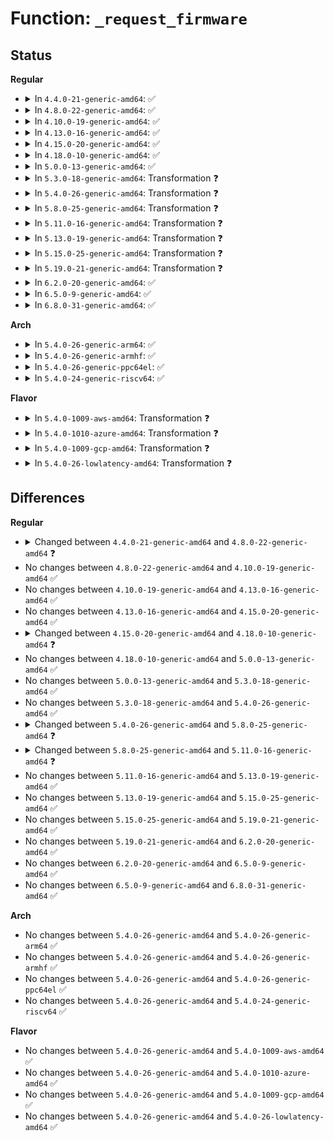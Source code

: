 # Function: <code>_request_firmware</code>

## Status
<b>Regular</b>
<ul>
<li>
<details>
<summary>In <code>4.4.0-21-generic-amd64</code>: ✅</summary>

```c
int _request_firmware(const struct firmware * * firmware_p, const char * name, struct device * device, unsigned int opt_flags)
```

```json
{
  "name": "_request_firmware",
  "collision_type": "Unique Static",
  "inline_type": "No",
  "funcs": [
    {
      "addr": 18446744071584478016,
      "name": "_request_firmware",
      "external": false,
      "loc": "drivers/base/firmware_class.c:1118",
      "file": "drivers/base/firmware_class.c",
      "inline": "seen, unknown",
      "caller_inline": [],
      "caller_func": [
        "drivers/base/firmware_class.c:request_firmware",
        "drivers/base/firmware_class.c:request_firmware_direct",
        "drivers/base/firmware_class.c:request_firmware_work_func"
      ]
    }
  ],
  "symbols": [
    {
      "addr": 18446744071584478016,
      "name": "_request_firmware",
      "section": ".text",
      "bind": "STB_LOCAL",
      "size": 2801
    }
  ]
}
```
</details>
</li>
<li>
<details>
<summary>In <code>4.8.0-22-generic-amd64</code>: ✅</summary>

```c
int _request_firmware(const struct firmware * * firmware_p, const char * name, struct device * device, void * buf, size_t size, unsigned int opt_flags)
```

```json
{
  "name": "_request_firmware",
  "collision_type": "Unique Static",
  "inline_type": "No",
  "funcs": [
    {
      "addr": 18446744071584823584,
      "name": "_request_firmware",
      "external": false,
      "loc": "drivers/base/firmware_class.c:1133",
      "file": "drivers/base/firmware_class.c",
      "inline": "seen, unknown",
      "caller_inline": [],
      "caller_func": [
        "drivers/base/firmware_class.c:request_firmware_work_func",
        "drivers/base/firmware_class.c:request_firmware_into_buf",
        "drivers/base/firmware_class.c:request_firmware_direct",
        "drivers/base/firmware_class.c:request_firmware"
      ]
    }
  ],
  "symbols": [
    {
      "addr": 18446744071584823584,
      "name": "_request_firmware",
      "section": ".text",
      "bind": "STB_LOCAL",
      "size": 2865
    }
  ]
}
```
</details>
</li>
<li>
<details>
<summary>In <code>4.10.0-19-generic-amd64</code>: ✅</summary>

```c
int _request_firmware(const struct firmware * * firmware_p, const char * name, struct device * device, void * buf, size_t size, unsigned int opt_flags)
```

```json
{
  "name": "_request_firmware",
  "collision_type": "Unique Static",
  "inline_type": "No",
  "funcs": [
    {
      "addr": 18446744071585016992,
      "name": "_request_firmware",
      "external": false,
      "loc": "drivers/base/firmware_class.c:1168",
      "file": "drivers/base/firmware_class.c",
      "inline": "seen, unknown",
      "caller_inline": [],
      "caller_func": [
        "drivers/base/firmware_class.c:request_firmware_work_func",
        "drivers/base/firmware_class.c:request_firmware_into_buf",
        "drivers/base/firmware_class.c:request_firmware_direct",
        "drivers/base/firmware_class.c:request_firmware"
      ]
    }
  ],
  "symbols": [
    {
      "addr": 18446744071585016992,
      "name": "_request_firmware",
      "section": ".text",
      "bind": "STB_LOCAL",
      "size": 2641
    }
  ]
}
```
</details>
</li>
<li>
<details>
<summary>In <code>4.13.0-16-generic-amd64</code>: ✅</summary>

```c
int _request_firmware(const struct firmware * * firmware_p, const char * name, struct device * device, void * buf, size_t size, unsigned int opt_flags)
```

```json
{
  "name": "_request_firmware",
  "collision_type": "Unique Static",
  "inline_type": "No",
  "funcs": [
    {
      "addr": 18446744071585102640,
      "name": "_request_firmware",
      "external": false,
      "loc": "drivers/base/firmware_class.c:1191",
      "file": "drivers/base/firmware_class.c",
      "inline": "seen, unknown",
      "caller_inline": [],
      "caller_func": [
        "drivers/base/firmware_class.c:request_firmware_work_func",
        "drivers/base/firmware_class.c:request_firmware_into_buf",
        "drivers/base/firmware_class.c:request_firmware_direct",
        "drivers/base/firmware_class.c:request_firmware"
      ]
    }
  ],
  "symbols": [
    {
      "addr": 18446744071585102640,
      "name": "_request_firmware",
      "section": ".text",
      "bind": "STB_LOCAL",
      "size": 2216
    }
  ]
}
```
</details>
</li>
<li>
<details>
<summary>In <code>4.15.0-20-generic-amd64</code>: ✅</summary>

```c
int _request_firmware(const struct firmware * * firmware_p, const char * name, struct device * device, void * buf, size_t size, unsigned int opt_flags)
```

```json
{
  "name": "_request_firmware",
  "collision_type": "Unique Static",
  "inline_type": "No",
  "funcs": [
    {
      "addr": 18446744071585528528,
      "name": "_request_firmware",
      "external": false,
      "loc": "drivers/base/firmware_class.c:1198",
      "file": "drivers/base/firmware_class.c",
      "inline": "seen, unknown",
      "caller_inline": [],
      "caller_func": [
        "drivers/base/firmware_class.c:request_firmware_work_func",
        "drivers/base/firmware_class.c:request_firmware_into_buf",
        "drivers/base/firmware_class.c:request_firmware_direct",
        "drivers/base/firmware_class.c:request_firmware"
      ]
    }
  ],
  "symbols": [
    {
      "addr": 18446744071585528528,
      "name": "_request_firmware",
      "section": ".text",
      "bind": "STB_LOCAL",
      "size": 2311
    }
  ]
}
```
</details>
</li>
<li>
<details>
<summary>In <code>4.18.0-10-generic-amd64</code>: ✅</summary>

```c
int _request_firmware(const struct firmware * * firmware_p, const char * name, struct device * device, void * buf, size_t size, enum fw_opt opt_flags)
```

```json
{
  "name": "_request_firmware",
  "collision_type": "Unique Static",
  "inline_type": "No",
  "funcs": [
    {
      "addr": 18446744071585769440,
      "name": "_request_firmware",
      "external": false,
      "loc": "drivers/base/firmware_loader/main.c:559",
      "file": "drivers/base/firmware_loader/main.c",
      "inline": "seen, unknown",
      "caller_inline": [],
      "caller_func": [
        "drivers/base/firmware_loader/main.c:request_firmware_work_func",
        "drivers/base/firmware_loader/main.c:request_firmware_direct",
        "drivers/base/firmware_loader/main.c:firmware_request_nowarn",
        "drivers/base/firmware_loader/main.c:request_firmware"
      ]
    }
  ],
  "symbols": [
    {
      "addr": 18446744071585769440,
      "name": "_request_firmware",
      "section": ".text",
      "bind": "STB_LOCAL",
      "size": 1410
    }
  ]
}
```
</details>
</li>
<li>
<details>
<summary>In <code>5.0.0-13-generic-amd64</code>: ✅</summary>

```c
int _request_firmware(const struct firmware * * firmware_p, const char * name, struct device * device, void * buf, size_t size, enum fw_opt opt_flags)
```

```json
{
  "name": "_request_firmware",
  "collision_type": "Unique Static",
  "inline_type": "No",
  "funcs": [
    {
      "addr": 18446744071585902656,
      "name": "_request_firmware",
      "external": false,
      "loc": "drivers/base/firmware_loader/main.c:567",
      "file": "drivers/base/firmware_loader/main.c",
      "inline": "seen, unknown",
      "caller_inline": [],
      "caller_func": [
        "drivers/base/firmware_loader/main.c:request_firmware_work_func",
        "drivers/base/firmware_loader/main.c:request_firmware_direct",
        "drivers/base/firmware_loader/main.c:firmware_request_nowarn",
        "drivers/base/firmware_loader/main.c:request_firmware"
      ]
    }
  ],
  "symbols": [
    {
      "addr": 18446744071585902656,
      "name": "_request_firmware",
      "section": ".text",
      "bind": "STB_LOCAL",
      "size": 1448
    }
  ]
}
```
</details>
</li>
<li>
<details>
<summary>In <code>5.3.0-18-generic-amd64</code>: Transformation ❓</summary>

```c
int _request_firmware(const struct firmware * * firmware_p, const char * name, struct device * device, void * buf, size_t size, enum fw_opt opt_flags)
```

```json
{
  "name": "_request_firmware",
  "collision_type": "Unique Static",
  "inline_type": "No",
  "funcs": [
    {
      "addr": 0,
      "name": "_request_firmware",
      "external": false,
      "loc": "drivers/base/firmware_loader/main.c:751",
      "file": "drivers/base/firmware_loader/main.c",
      "inline": "seen, unknown",
      "caller_inline": [],
      "caller_func": [
        "drivers/base/firmware_loader/main.c:request_firmware_work_func",
        "drivers/base/firmware_loader/main.c:request_firmware_direct",
        "drivers/base/firmware_loader/main.c:firmware_request_nowarn",
        "drivers/base/firmware_loader/main.c:request_firmware"
      ]
    }
  ],
  "symbols": [
    {
      "addr": 18446744071586142416,
      "name": "_request_firmware",
      "section": ".text",
      "bind": "STB_LOCAL",
      "size": 1037
    },
    {
      "addr": 18446744071586144377,
      "name": "_request_firmware.cold",
      "section": ".text",
      "bind": "STB_LOCAL",
      "size": 67
    }
  ]
}
```
</details>
</li>
<li>
<details>
<summary>In <code>5.4.0-26-generic-amd64</code>: Transformation ❓</summary>

```c
int _request_firmware(const struct firmware * * firmware_p, const char * name, struct device * device, void * buf, size_t size, enum fw_opt opt_flags)
```

```json
{
  "name": "_request_firmware",
  "collision_type": "Unique Static",
  "inline_type": "No",
  "funcs": [
    {
      "addr": 0,
      "name": "_request_firmware",
      "external": false,
      "loc": "drivers/base/firmware_loader/main.c:751",
      "file": "drivers/base/firmware_loader/main.c",
      "inline": "seen, unknown",
      "caller_inline": [],
      "caller_func": [
        "drivers/base/firmware_loader/main.c:request_firmware_work_func",
        "drivers/base/firmware_loader/main.c:request_firmware_direct",
        "drivers/base/firmware_loader/main.c:firmware_request_nowarn",
        "drivers/base/firmware_loader/main.c:request_firmware"
      ]
    }
  ],
  "symbols": [
    {
      "addr": 18446744071586290896,
      "name": "_request_firmware",
      "section": ".text",
      "bind": "STB_LOCAL",
      "size": 1037
    },
    {
      "addr": 18446744071586292857,
      "name": "_request_firmware.cold",
      "section": ".text",
      "bind": "STB_LOCAL",
      "size": 67
    }
  ]
}
```
</details>
</li>
<li>
<details>
<summary>In <code>5.8.0-25-generic-amd64</code>: Transformation ❓</summary>

```c
int _request_firmware(const struct firmware * * firmware_p, const char * name, struct device * device, void * buf, size_t size, u32 opt_flags)
```

```json
{
  "name": "_request_firmware",
  "collision_type": "Unique Static",
  "inline_type": "No",
  "funcs": [
    {
      "addr": 0,
      "name": "_request_firmware",
      "external": false,
      "loc": "drivers/base/firmware_loader/main.c:755",
      "file": "drivers/base/firmware_loader/main.c",
      "inline": "seen, unknown",
      "caller_inline": [],
      "caller_func": [
        "drivers/base/firmware_loader/main.c:cache_firmware",
        "drivers/base/firmware_loader/main.c:request_firmware_work_func",
        "drivers/base/firmware_loader/main.c:request_firmware_into_buf",
        "drivers/base/firmware_loader/main.c:firmware_request_platform",
        "drivers/base/firmware_loader/main.c:request_firmware_direct",
        "drivers/base/firmware_loader/main.c:firmware_request_nowarn"
      ]
    }
  ],
  "symbols": [
    {
      "addr": 18446744071587061344,
      "name": "_request_firmware",
      "section": ".text",
      "bind": "STB_LOCAL",
      "size": 384
    },
    {
      "addr": 18446744071587062804,
      "name": "_request_firmware.cold",
      "section": ".text",
      "bind": "STB_LOCAL",
      "size": 31
    }
  ]
}
```
</details>
</li>
<li>
<details>
<summary>In <code>5.11.0-16-generic-amd64</code>: Transformation ❓</summary>

```c
int _request_firmware(const struct firmware * * firmware_p, const char * name, struct device * device, void * buf, size_t size, size_t offset, u32 opt_flags)
```

```json
{
  "name": "_request_firmware",
  "collision_type": "Unique Static",
  "inline_type": "No",
  "funcs": [
    {
      "addr": 0,
      "name": "_request_firmware",
      "external": false,
      "loc": "drivers/base/firmware_loader/main.c:790",
      "file": "drivers/base/firmware_loader/main.c",
      "inline": "seen, unknown",
      "caller_inline": [],
      "caller_func": [
        "drivers/base/firmware_loader/main.c:cache_firmware",
        "drivers/base/firmware_loader/main.c:request_firmware_work_func",
        "drivers/base/firmware_loader/main.c:request_partial_firmware_into_buf",
        "drivers/base/firmware_loader/main.c:request_firmware_into_buf",
        "drivers/base/firmware_loader/main.c:firmware_request_platform",
        "drivers/base/firmware_loader/main.c:request_firmware_direct",
        "drivers/base/firmware_loader/main.c:firmware_request_nowarn"
      ]
    }
  ],
  "symbols": [
    {
      "addr": 18446744071587145856,
      "name": "_request_firmware",
      "section": ".text",
      "bind": "STB_LOCAL",
      "size": 402
    },
    {
      "addr": 18446744071591490006,
      "name": "_request_firmware.cold",
      "section": ".text",
      "bind": "STB_LOCAL",
      "size": 26
    }
  ]
}
```
</details>
</li>
<li>
<details>
<summary>In <code>5.13.0-19-generic-amd64</code>: Transformation ❓</summary>

```c
int _request_firmware(const struct firmware * * firmware_p, const char * name, struct device * device, void * buf, size_t size, size_t offset, u32 opt_flags)
```

```json
{
  "name": "_request_firmware",
  "collision_type": "Unique Static",
  "inline_type": "No",
  "funcs": [
    {
      "addr": 0,
      "name": "_request_firmware",
      "external": false,
      "loc": "drivers/base/firmware_loader/main.c:794",
      "file": "drivers/base/firmware_loader/main.c",
      "inline": "seen, unknown",
      "caller_inline": [],
      "caller_func": [
        "drivers/base/firmware_loader/main.c:request_firmware_work_func",
        "drivers/base/firmware_loader/main.c:request_partial_firmware_into_buf",
        "drivers/base/firmware_loader/main.c:request_firmware_into_buf",
        "drivers/base/firmware_loader/main.c:firmware_request_platform",
        "drivers/base/firmware_loader/main.c:request_firmware_direct",
        "drivers/base/firmware_loader/main.c:firmware_request_nowarn"
      ]
    }
  ],
  "symbols": [
    {
      "addr": 18446744071587033040,
      "name": "_request_firmware",
      "section": ".text",
      "bind": "STB_LOCAL",
      "size": 468
    },
    {
      "addr": 18446744071591433031,
      "name": "_request_firmware.cold",
      "section": ".text",
      "bind": "STB_LOCAL",
      "size": 35
    }
  ]
}
```
</details>
</li>
<li>
<details>
<summary>In <code>5.15.0-25-generic-amd64</code>: Transformation ❓</summary>

```c
int _request_firmware(const struct firmware * * firmware_p, const char * name, struct device * device, void * buf, size_t size, size_t offset, u32 opt_flags)
```

```json
{
  "name": "_request_firmware",
  "collision_type": "Unique Static",
  "inline_type": "No",
  "funcs": [
    {
      "addr": 0,
      "name": "_request_firmware",
      "external": false,
      "loc": "drivers/base/firmware_loader/main.c:793",
      "file": "drivers/base/firmware_loader/main.c",
      "inline": "seen, unknown",
      "caller_inline": [],
      "caller_func": [
        "drivers/base/firmware_loader/main.c:request_firmware_work_func",
        "drivers/base/firmware_loader/main.c:request_partial_firmware_into_buf",
        "drivers/base/firmware_loader/main.c:request_firmware_into_buf",
        "drivers/base/firmware_loader/main.c:firmware_request_platform",
        "drivers/base/firmware_loader/main.c:request_firmware_direct",
        "drivers/base/firmware_loader/main.c:firmware_request_nowarn"
      ]
    }
  ],
  "symbols": [
    {
      "addr": 18446744071587600064,
      "name": "_request_firmware",
      "section": ".text",
      "bind": "STB_LOCAL",
      "size": 765
    },
    {
      "addr": 18446744071592493763,
      "name": "_request_firmware.cold",
      "section": ".text",
      "bind": "STB_LOCAL",
      "size": 61
    }
  ]
}
```
</details>
</li>
<li>
<details>
<summary>In <code>5.19.0-21-generic-amd64</code>: Transformation ❓</summary>

```c
int _request_firmware(const struct firmware * * firmware_p, const char * name, struct device * device, void * buf, size_t size, size_t offset, u32 opt_flags)
```

```json
{
  "name": "_request_firmware",
  "collision_type": "Unique Static",
  "inline_type": "No",
  "funcs": [
    {
      "addr": 0,
      "name": "_request_firmware",
      "external": false,
      "loc": "drivers/base/firmware_loader/main.c:796",
      "file": "drivers/base/firmware_loader/main.c",
      "inline": "seen, unknown",
      "caller_inline": [],
      "caller_func": [
        "drivers/base/firmware_loader/main.c:request_firmware_work_func",
        "drivers/base/firmware_loader/main.c:request_partial_firmware_into_buf",
        "drivers/base/firmware_loader/main.c:request_firmware_into_buf",
        "drivers/base/firmware_loader/main.c:firmware_request_platform",
        "drivers/base/firmware_loader/main.c:request_firmware_direct",
        "drivers/base/firmware_loader/main.c:firmware_request_nowarn"
      ]
    }
  ],
  "symbols": [
    {
      "addr": 18446744071588938192,
      "name": "_request_firmware",
      "section": ".text",
      "bind": "STB_LOCAL",
      "size": 953
    },
    {
      "addr": 18446744071594363888,
      "name": "_request_firmware.cold",
      "section": ".text",
      "bind": "STB_LOCAL",
      "size": 116
    }
  ]
}
```
</details>
</li>
<li>
<details>
<summary>In <code>6.2.0-20-generic-amd64</code>: ✅</summary>

```c
int _request_firmware(const struct firmware * * firmware_p, const char * name, struct device * device, void * buf, size_t size, size_t offset, u32 opt_flags)
```

```json
{
  "name": "_request_firmware",
  "collision_type": "Unique Static",
  "inline_type": "No",
  "funcs": [
    {
      "addr": 18446744071590452544,
      "name": "_request_firmware",
      "external": false,
      "loc": "drivers/base/firmware_loader/main.c:796",
      "file": "drivers/base/firmware_loader/main.c",
      "inline": "seen, unknown",
      "caller_inline": [],
      "caller_func": [
        "drivers/base/firmware_loader/main.c:request_firmware_work_func",
        "drivers/base/firmware_loader/main.c:request_partial_firmware_into_buf",
        "drivers/base/firmware_loader/main.c:request_firmware_into_buf",
        "drivers/base/firmware_loader/main.c:firmware_request_platform",
        "drivers/base/firmware_loader/main.c:request_firmware_direct",
        "drivers/base/firmware_loader/main.c:firmware_request_nowarn"
      ]
    }
  ],
  "symbols": [
    {
      "addr": 18446744071590452544,
      "name": "_request_firmware",
      "section": ".text",
      "bind": "STB_LOCAL",
      "size": 985
    }
  ]
}
```
</details>
</li>
<li>
<details>
<summary>In <code>6.5.0-9-generic-amd64</code>: ✅</summary>

```c
int _request_firmware(const struct firmware * * firmware_p, const char * name, struct device * device, void * buf, size_t size, size_t offset, u32 opt_flags)
```

```json
{
  "name": "_request_firmware",
  "collision_type": "Unique Static",
  "inline_type": "No",
  "funcs": [
    {
      "addr": 18446744071590772784,
      "name": "_request_firmware",
      "external": false,
      "loc": "drivers/base/firmware_loader/main.c:849",
      "file": "drivers/base/firmware_loader/main.c",
      "inline": "seen, unknown",
      "caller_inline": [],
      "caller_func": [
        "drivers/base/firmware_loader/main.c:request_firmware_work_func",
        "drivers/base/firmware_loader/main.c:request_partial_firmware_into_buf",
        "drivers/base/firmware_loader/main.c:request_firmware_into_buf",
        "drivers/base/firmware_loader/main.c:firmware_request_platform",
        "drivers/base/firmware_loader/main.c:request_firmware_direct",
        "drivers/base/firmware_loader/main.c:firmware_request_nowarn"
      ]
    }
  ],
  "symbols": [
    {
      "addr": 18446744071590772784,
      "name": "_request_firmware",
      "section": ".text",
      "bind": "STB_LOCAL",
      "size": 988
    }
  ]
}
```
</details>
</li>
<li>
<details>
<summary>In <code>6.8.0-31-generic-amd64</code>: ✅</summary>

```c
int _request_firmware(const struct firmware * * firmware_p, const char * name, struct device * device, void * buf, size_t size, size_t offset, u32 opt_flags)
```

```json
{
  "name": "_request_firmware",
  "collision_type": "Unique Static",
  "inline_type": "No",
  "funcs": [
    {
      "addr": 18446744071591115328,
      "name": "_request_firmware",
      "external": false,
      "loc": "drivers/base/firmware_loader/main.c:850",
      "file": "drivers/base/firmware_loader/main.c",
      "inline": "seen, unknown",
      "caller_inline": [],
      "caller_func": [
        "drivers/base/firmware_loader/main.c:request_firmware_work_func",
        "drivers/base/firmware_loader/main.c:request_partial_firmware_into_buf",
        "drivers/base/firmware_loader/main.c:request_firmware_into_buf",
        "drivers/base/firmware_loader/main.c:firmware_request_platform",
        "drivers/base/firmware_loader/main.c:request_firmware_direct",
        "drivers/base/firmware_loader/main.c:firmware_request_nowarn"
      ]
    }
  ],
  "symbols": [
    {
      "addr": 18446744071591115328,
      "name": "_request_firmware",
      "section": ".text",
      "bind": "STB_LOCAL",
      "size": 1036
    }
  ]
}
```
</details>
</li>
</ul>
<b>Arch</b>
<ul>
<li>
<details>
<summary>In <code>5.4.0-26-generic-arm64</code>: ✅</summary>

```c
int _request_firmware(const struct firmware * * firmware_p, const char * name, struct device * device, void * buf, size_t size, enum fw_opt opt_flags)
```

```json
{
  "name": "_request_firmware",
  "collision_type": "Unique Static",
  "inline_type": "No",
  "funcs": [
    {
      "addr": 18446603336499123256,
      "name": "_request_firmware",
      "external": false,
      "loc": "drivers/base/firmware_loader/main.c:751",
      "file": "drivers/base/firmware_loader/main.c",
      "inline": "seen, unknown",
      "caller_inline": [],
      "caller_func": [
        "drivers/base/firmware_loader/main.c:request_firmware_work_func",
        "drivers/base/firmware_loader/main.c:request_firmware_direct",
        "drivers/base/firmware_loader/main.c:firmware_request_nowarn",
        "drivers/base/firmware_loader/main.c:request_firmware"
      ]
    }
  ],
  "symbols": [
    {
      "addr": 18446603336499123256,
      "name": "_request_firmware",
      "section": ".text",
      "bind": "STB_LOCAL",
      "size": 1108
    }
  ]
}
```
</details>
</li>
<li>
<details>
<summary>In <code>5.4.0-26-generic-armhf</code>: ✅</summary>

```c
int _request_firmware(const struct firmware * * firmware_p, const char * name, struct device * device, void * buf, size_t size, enum fw_opt opt_flags)
```

```json
{
  "name": "_request_firmware",
  "collision_type": "Unique Static",
  "inline_type": "No",
  "funcs": [
    {
      "addr": 3231671364,
      "name": "_request_firmware",
      "external": false,
      "loc": "drivers/base/firmware_loader/main.c:751",
      "file": "drivers/base/firmware_loader/main.c",
      "inline": "seen, unknown",
      "caller_inline": [],
      "caller_func": [
        "drivers/base/firmware_loader/main.c:request_firmware_work_func",
        "drivers/base/firmware_loader/main.c:request_firmware_direct",
        "drivers/base/firmware_loader/main.c:firmware_request_nowarn",
        "drivers/base/firmware_loader/main.c:request_firmware"
      ]
    }
  ],
  "symbols": [
    {
      "addr": 3231671364,
      "name": "_request_firmware",
      "section": ".text",
      "bind": "STB_LOCAL",
      "size": 1120
    }
  ]
}
```
</details>
</li>
<li>
<details>
<summary>In <code>5.4.0-26-generic-ppc64el</code>: ✅</summary>

```c
int _request_firmware(const struct firmware * * firmware_p, const char * name, struct device * device, void * buf, size_t size, enum fw_opt opt_flags)
```

```json
{
  "name": "_request_firmware",
  "collision_type": "Unique Static",
  "inline_type": "No",
  "funcs": [
    {
      "addr": 13835058055292311488,
      "name": "_request_firmware",
      "external": false,
      "loc": "drivers/base/firmware_loader/main.c:751",
      "file": "drivers/base/firmware_loader/main.c",
      "inline": "seen, unknown",
      "caller_inline": [],
      "caller_func": [
        "drivers/base/firmware_loader/main.c:request_firmware_work_func",
        "drivers/base/firmware_loader/main.c:request_firmware_direct",
        "drivers/base/firmware_loader/main.c:firmware_request_nowarn",
        "drivers/base/firmware_loader/main.c:request_firmware"
      ]
    }
  ],
  "symbols": [
    {
      "addr": 13835058055292311488,
      "name": "_request_firmware",
      "section": ".text",
      "bind": "STB_LOCAL",
      "size": 1776
    }
  ]
}
```
</details>
</li>
<li>
<details>
<summary>In <code>5.4.0-24-generic-riscv64</code>: ✅</summary>

```c
int _request_firmware(const struct firmware * * firmware_p, const char * name, struct device * device, void * buf, size_t size, enum fw_opt opt_flags)
```

```json
{
  "name": "_request_firmware",
  "collision_type": "Unique Static",
  "inline_type": "No",
  "funcs": [
    {
      "addr": 18446743936276438760,
      "name": "_request_firmware",
      "external": false,
      "loc": "drivers/base/firmware_loader/main.c:751",
      "file": "drivers/base/firmware_loader/main.c",
      "inline": "seen, unknown",
      "caller_inline": [],
      "caller_func": [
        "drivers/base/firmware_loader/main.c:request_firmware_work_func",
        "drivers/base/firmware_loader/main.c:request_firmware_into_buf",
        "drivers/base/firmware_loader/main.c:request_firmware_direct",
        "drivers/base/firmware_loader/main.c:firmware_request_nowarn",
        "drivers/base/firmware_loader/main.c:request_firmware"
      ]
    }
  ],
  "symbols": [
    {
      "addr": 18446743936276438760,
      "name": "_request_firmware",
      "section": ".text",
      "bind": "STB_LOCAL",
      "size": 1098
    }
  ]
}
```
</details>
</li>
</ul>
<b>Flavor</b>
<ul>
<li>
<details>
<summary>In <code>5.4.0-1009-aws-amd64</code>: Transformation ❓</summary>

```c
int _request_firmware(const struct firmware * * firmware_p, const char * name, struct device * device, void * buf, size_t size, enum fw_opt opt_flags)
```

```json
{
  "name": "_request_firmware",
  "collision_type": "Unique Static",
  "inline_type": "No",
  "funcs": [
    {
      "addr": 0,
      "name": "_request_firmware",
      "external": false,
      "loc": "drivers/base/firmware_loader/main.c:751",
      "file": "drivers/base/firmware_loader/main.c",
      "inline": "seen, unknown",
      "caller_inline": [],
      "caller_func": [
        "drivers/base/firmware_loader/main.c:request_firmware_work_func",
        "drivers/base/firmware_loader/main.c:request_firmware_direct",
        "drivers/base/firmware_loader/main.c:firmware_request_nowarn",
        "drivers/base/firmware_loader/main.c:request_firmware"
      ]
    }
  ],
  "symbols": [
    {
      "addr": 18446744071586054144,
      "name": "_request_firmware",
      "section": ".text",
      "bind": "STB_LOCAL",
      "size": 1037
    },
    {
      "addr": 18446744071586056105,
      "name": "_request_firmware.cold",
      "section": ".text",
      "bind": "STB_LOCAL",
      "size": 67
    }
  ]
}
```
</details>
</li>
<li>
<details>
<summary>In <code>5.4.0-1010-azure-amd64</code>: Transformation ❓</summary>

```c
int _request_firmware(const struct firmware * * firmware_p, const char * name, struct device * device, void * buf, size_t size, enum fw_opt opt_flags)
```

```json
{
  "name": "_request_firmware",
  "collision_type": "Unique Static",
  "inline_type": "No",
  "funcs": [
    {
      "addr": 0,
      "name": "_request_firmware",
      "external": false,
      "loc": "drivers/base/firmware_loader/main.c:751",
      "file": "drivers/base/firmware_loader/main.c",
      "inline": "seen, unknown",
      "caller_inline": [],
      "caller_func": [
        "drivers/base/firmware_loader/main.c:request_firmware_work_func",
        "drivers/base/firmware_loader/main.c:request_firmware_direct",
        "drivers/base/firmware_loader/main.c:firmware_request_nowarn",
        "drivers/base/firmware_loader/main.c:request_firmware"
      ]
    }
  ],
  "symbols": [
    {
      "addr": 18446744071585900096,
      "name": "_request_firmware",
      "section": ".text",
      "bind": "STB_LOCAL",
      "size": 1037
    },
    {
      "addr": 18446744071585902057,
      "name": "_request_firmware.cold",
      "section": ".text",
      "bind": "STB_LOCAL",
      "size": 67
    }
  ]
}
```
</details>
</li>
<li>
<details>
<summary>In <code>5.4.0-1009-gcp-amd64</code>: Transformation ❓</summary>

```c
int _request_firmware(const struct firmware * * firmware_p, const char * name, struct device * device, void * buf, size_t size, enum fw_opt opt_flags)
```

```json
{
  "name": "_request_firmware",
  "collision_type": "Unique Static",
  "inline_type": "No",
  "funcs": [
    {
      "addr": 0,
      "name": "_request_firmware",
      "external": false,
      "loc": "drivers/base/firmware_loader/main.c:751",
      "file": "drivers/base/firmware_loader/main.c",
      "inline": "seen, unknown",
      "caller_inline": [],
      "caller_func": [
        "drivers/base/firmware_loader/main.c:request_firmware_work_func",
        "drivers/base/firmware_loader/main.c:request_firmware_direct",
        "drivers/base/firmware_loader/main.c:firmware_request_nowarn",
        "drivers/base/firmware_loader/main.c:request_firmware"
      ]
    }
  ],
  "symbols": [
    {
      "addr": 18446744071586239840,
      "name": "_request_firmware",
      "section": ".text",
      "bind": "STB_LOCAL",
      "size": 1472
    },
    {
      "addr": 18446744071586242128,
      "name": "_request_firmware.cold",
      "section": ".text",
      "bind": "STB_LOCAL",
      "size": 101
    }
  ]
}
```
</details>
</li>
<li>
<details>
<summary>In <code>5.4.0-26-lowlatency-amd64</code>: Transformation ❓</summary>

```c
int _request_firmware(const struct firmware * * firmware_p, const char * name, struct device * device, void * buf, size_t size, enum fw_opt opt_flags)
```

```json
{
  "name": "_request_firmware",
  "collision_type": "Unique Static",
  "inline_type": "No",
  "funcs": [
    {
      "addr": 0,
      "name": "_request_firmware",
      "external": false,
      "loc": "drivers/base/firmware_loader/main.c:751",
      "file": "drivers/base/firmware_loader/main.c",
      "inline": "seen, unknown",
      "caller_inline": [],
      "caller_func": [
        "drivers/base/firmware_loader/main.c:request_firmware_work_func",
        "drivers/base/firmware_loader/main.c:request_firmware_direct",
        "drivers/base/firmware_loader/main.c:firmware_request_nowarn",
        "drivers/base/firmware_loader/main.c:request_firmware"
      ]
    }
  ],
  "symbols": [
    {
      "addr": 18446744071586349888,
      "name": "_request_firmware",
      "section": ".text",
      "bind": "STB_LOCAL",
      "size": 1026
    },
    {
      "addr": 18446744071586351849,
      "name": "_request_firmware.cold",
      "section": ".text",
      "bind": "STB_LOCAL",
      "size": 67
    }
  ]
}
```
</details>
</li>
</ul>

## Differences
<b>Regular</b>
<ul>
<li>
<details>
<summary>Changed between <code>4.4.0-21-generic-amd64</code> and <code>4.8.0-22-generic-amd64</code> ❓</summary>
<ul>
<li>
<b>Param added. </b>
<code>void * buf</code>
</li>
<li>
<b>Param added. </b>
<code>size_t size</code>
</li>
<li>
<b>Param reordered. </b>
<code>firmware_p, name, device, opt_flags</code> ➡️ <code>firmware_p, name, device, buf, size, opt_flags</code>
</li>
</ul>
</details>
</li>
<li>
No changes between <code>4.8.0-22-generic-amd64</code> and <code>4.10.0-19-generic-amd64</code> ✅
</li>
<li>
No changes between <code>4.10.0-19-generic-amd64</code> and <code>4.13.0-16-generic-amd64</code> ✅
</li>
<li>
No changes between <code>4.13.0-16-generic-amd64</code> and <code>4.15.0-20-generic-amd64</code> ✅
</li>
<li>
<details>
<summary>Changed between <code>4.15.0-20-generic-amd64</code> and <code>4.18.0-10-generic-amd64</code> ❓</summary>
<ul>
<li>
<b>Param type changed. </b>
<code>unsigned int opt_flags</code> ➡️ <code>enum fw_opt opt_flags</code>
</li>
</ul>
</details>
</li>
<li>
No changes between <code>4.18.0-10-generic-amd64</code> and <code>5.0.0-13-generic-amd64</code> ✅
</li>
<li>
No changes between <code>5.0.0-13-generic-amd64</code> and <code>5.3.0-18-generic-amd64</code> ✅
</li>
<li>
No changes between <code>5.3.0-18-generic-amd64</code> and <code>5.4.0-26-generic-amd64</code> ✅
</li>
<li>
<details>
<summary>Changed between <code>5.4.0-26-generic-amd64</code> and <code>5.8.0-25-generic-amd64</code> ❓</summary>
<ul>
<li>
<b>Param type changed. </b>
<code>enum fw_opt opt_flags</code> ➡️ <code>u32 opt_flags</code>
</li>
</ul>
</details>
</li>
<li>
<details>
<summary>Changed between <code>5.8.0-25-generic-amd64</code> and <code>5.11.0-16-generic-amd64</code> ❓</summary>
<ul>
<li>
<b>Param added. </b>
<code>size_t offset</code>
</li>
<li>
<b>Param reordered. </b>
<code>firmware_p, name, device, buf, size, opt_flags</code> ➡️ <code>firmware_p, name, device, buf, size, offset, opt_flags</code>
</li>
</ul>
</details>
</li>
<li>
No changes between <code>5.11.0-16-generic-amd64</code> and <code>5.13.0-19-generic-amd64</code> ✅
</li>
<li>
No changes between <code>5.13.0-19-generic-amd64</code> and <code>5.15.0-25-generic-amd64</code> ✅
</li>
<li>
No changes between <code>5.15.0-25-generic-amd64</code> and <code>5.19.0-21-generic-amd64</code> ✅
</li>
<li>
No changes between <code>5.19.0-21-generic-amd64</code> and <code>6.2.0-20-generic-amd64</code> ✅
</li>
<li>
No changes between <code>6.2.0-20-generic-amd64</code> and <code>6.5.0-9-generic-amd64</code> ✅
</li>
<li>
No changes between <code>6.5.0-9-generic-amd64</code> and <code>6.8.0-31-generic-amd64</code> ✅
</li>
</ul>
<b>Arch</b>
<ul>
<li>
No changes between <code>5.4.0-26-generic-amd64</code> and <code>5.4.0-26-generic-arm64</code> ✅
</li>
<li>
No changes between <code>5.4.0-26-generic-amd64</code> and <code>5.4.0-26-generic-armhf</code> ✅
</li>
<li>
No changes between <code>5.4.0-26-generic-amd64</code> and <code>5.4.0-26-generic-ppc64el</code> ✅
</li>
<li>
No changes between <code>5.4.0-26-generic-amd64</code> and <code>5.4.0-24-generic-riscv64</code> ✅
</li>
</ul>
<b>Flavor</b>
<ul>
<li>
No changes between <code>5.4.0-26-generic-amd64</code> and <code>5.4.0-1009-aws-amd64</code> ✅
</li>
<li>
No changes between <code>5.4.0-26-generic-amd64</code> and <code>5.4.0-1010-azure-amd64</code> ✅
</li>
<li>
No changes between <code>5.4.0-26-generic-amd64</code> and <code>5.4.0-1009-gcp-amd64</code> ✅
</li>
<li>
No changes between <code>5.4.0-26-generic-amd64</code> and <code>5.4.0-26-lowlatency-amd64</code> ✅
</li>
</ul>
